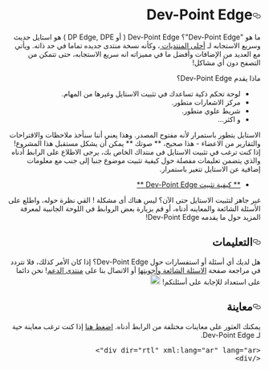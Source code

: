 <div dir="rtl" xml:lang="ar" lang="ar">

<h1><a id="user-content-dev-point-edge" class="anchor" href="#dev-point-edge" aria-hidden="true"><svg aria-hidden="true" class="octicon octicon-link" height="16" version="1.1" viewBox="0 0 16 16" width="16"><path d="M4 9h1v1H4c-1.5 0-3-1.69-3-3.5S2.55 3 4 3h4c1.45 0 3 1.69 3 3.5 0 1.41-.91 2.72-2 3.25V8.59c.58-.45 1-1.27 1-2.09C10 5.22 8.98 4 8 4H4c-.98 0-2 1.22-2 2.5S3 9 4 9zm9-3h-1v1h1c1 0 2 1.22 2 2.5S13.98 12 13 12H9c-.98 0-2-1.22-2-2.5 0-.83.42-1.64 1-2.09V6.25c-1.09.53-2 1.84-2 3.25C6 11.31 7.55 13 9 13h4c1.45 0 3-1.69 3-3.5S14.5 6 13 6z"></path></svg></a>Dev-Point Edge</h1>

<p>ما هو "Dev-Point Edge"؟ Dev-Point Edge ( أو DP Edge, DPE ) هو استايل حديث وسريع الاستجابه لـ <a href="http://www.forumotion.com/"> أحلى المنتديات </a>، وكأنه نسخة منتدى جديده تماما في حد ذاته. ويأتي مع العديد من الإضافات وأفضل ما في مميزاته انه سريع الاستجابه، حتى تتمكن من التصفح دون أي مشاكل!</p>

<p>ماذا يقدم Dev-Point Edge؟</p>

<ul>
<li>لوحة تحكم ذكية تساعدك في تثبيت الاستايل وغيرها من المهام.</li>
<li>مركز الاشعارات متطور.</li>
<li>شريط علوي متطور.</li>
<li>و اكثر...</li>
</ul>

<p>الاستايل يتطور باستمرار لأنه مفتوح المصدر. وهذا يعني أننا سنأخذ ملاحظات والاقتراحات والتقارير من الاعضاء - هذا صحيح، ** صوتك ** يمكن أن يشكل مستقبل هذا المشروع! إذا كنت ترغب في تثبيت الاستايل فى منتداك الخاص بك، يرجى الاطلاع على الرابط أدناه والذي يتضمن تعليمات مفصلة حول كيفية تثبيت موضوع جنبا إلى جنب مع معلومات إضافية عن الاستايل تتغير باستمرار.</p>

<ul>
<li><a href="https://github.com/adel759/dev-point-edge/wiki/Installing">** كيفية تثبيت Dev-Point Edge **</a></li>
</ul>

<p>غير جاهز لتثبيت الاستايل حتى الآن؟ ليس هناك أى مشكلة ! القي نظرة حوله، واطلع على الأسئلة الشائعة والمعاينه أدناه، أو قم بزيارة بعض الروابط في اللوحة الجانبية لمعرفة المزيد حول ما يقدمه Dev-Point Edge!</p>

<h2><a id="user-content-التعليمات" class="anchor" href="#التعليمات" aria-hidden="true"><svg aria-hidden="true" class="octicon octicon-link" height="16" version="1.1" viewBox="0 0 16 16" width="16"><path d="M4 9h1v1H4c-1.5 0-3-1.69-3-3.5S2.55 3 4 3h4c1.45 0 3 1.69 3 3.5 0 1.41-.91 2.72-2 3.25V8.59c.58-.45 1-1.27 1-2.09C10 5.22 8.98 4 8 4H4c-.98 0-2 1.22-2 2.5S3 9 4 9zm9-3h-1v1h1c1 0 2 1.22 2 2.5S13.98 12 13 12H9c-.98 0-2-1.22-2-2.5 0-.83.42-1.64 1-2.09V6.25c-1.09.53-2 1.84-2 3.25C6 11.31 7.55 13 9 13h4c1.45 0 3-1.69 3-3.5S14.5 6 13 6z"></path></svg></a>التعليمات</h2>

<p>هل لديك أي أسئلة أو استفسارات حول Dev-Point Edge؟ إذا كان الأمر كذلك، فلا تتردد في مراجعة صفحة <a href="https://github.com/adel759/dev-point-edge/wiki/Frequently-Asked-Questions">الاسئلة الشائعة وأجوبتها</a> أو الاتصال بنا على <a href="HTTP:%20//arab-point.lolbb.com/f77-montada">منتدى الدعم</a>! نحن دائما على استعداد للإجابة على أسئلتكم! <g-emoji alias="wink" fallback-src="https://assets-cdn.github.com/images/icons/emoji/unicode/1f609.png"><img src="https://assets-cdn.github.com/images/icons/emoji/unicode/1f609.png" alt=":wink:" title=":wink:" class="emoji" height="20" width="20"></g-emoji></p>

<h2><a id="user-content-معاينة" class="anchor" href="#معاينة" aria-hidden="true"><svg aria-hidden="true" class="octicon octicon-link" height="16" version="1.1" viewBox="0 0 16 16" width="16"><path d="M4 9h1v1H4c-1.5 0-3-1.69-3-3.5S2.55 3 4 3h4c1.45 0 3 1.69 3 3.5 0 1.41-.91 2.72-2 3.25V8.59c.58-.45 1-1.27 1-2.09C10 5.22 8.98 4 8 4H4c-.98 0-2 1.22-2 2.5S3 9 4 9zm9-3h-1v1h1c1 0 2 1.22 2 2.5S13.98 12 13 12H9c-.98 0-2-1.22-2-2.5 0-.83.42-1.64 1-2.09V6.25c-1.09.53-2 1.84-2 3.25C6 11.31 7.55 13 9 13h4c1.45 0 3-1.69 3-3.5S14.5 6 13 6z"></path></svg></a>معاينة</h2>

<p>يمكنك العثور على معاينات مختلفة من الرابط أدناه. <a href="http://arab-point.lolbb.com/">اضغط هنا</a> إذا كنت ترغب معاينة حية لـ Dev-Point Edge.</p>

<div class="highlight highlight-text-html-basic"><pre>&lt;<span class="pl-ent">div</span> <span class="pl-e">dir</span>=<span class="pl-s"><span class="pl-pds">"</span>rtl<span class="pl-pds">"</span></span> <span class="pl-e">xml:lang</span>=<span class="pl-s"><span class="pl-pds">"</span>ar<span class="pl-pds">"</span></span> <span class="pl-e">lang</span>=<span class="pl-s"><span class="pl-pds">"</span>ar<span class="pl-pds">"</span></span>&gt;
&lt;/<span class="pl-ent">div</span>&gt;</pre></div>

</div>
